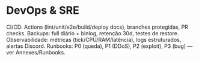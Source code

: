 # DevOps & SRE
CI/CD: Actions (lint/unit/e2e/build/deploy docs), branches protegidas, PR checks.
Backups: full diário + binlog, retenção 30d, testes de restore.
Observabilidade: métricas (tick/CPU/RAM/latência), logs estruturados, alertas Discord.
Runbooks: P0 (queda), P1 (DDoS), P2 (exploit), P3 (bug) — ver Annexes/Runbooks.
